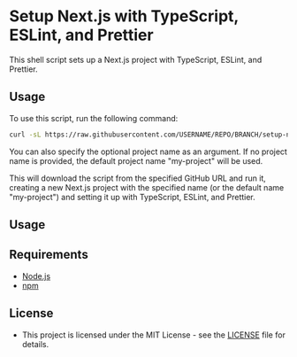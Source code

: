 # Setup Next.js with TypeScript, ESLint, and Prettier

This shell script sets up a Next.js project with TypeScript, ESLint, and Prettier.

## Usage

To use this script, run the following command:

```bash
curl -sL https://raw.githubusercontent.com/USERNAME/REPO/BRANCH/setup-nextjs-typescript-eslint-prettier.sh | bash -s [PROJECT_NAME]
```
You can also specify the optional project name as an argument. If no project name is provided, the default project name "my-project" will be used.

This will download the script from the specified GitHub URL and run it, creating a new Next.js project with the specified name (or the default name "my-project") and setting it up with TypeScript, ESLint, and Prettier.

## Usage
## Requirements

 - [Node.js](https://nodejs.org/)
 - [npm](https://www.npmjs.com/)

## License

- This project is licensed under the MIT License - see the [LICENSE](LICENSE) file for details.

